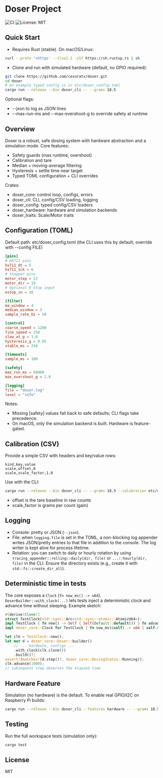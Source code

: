 # Doser Project

![CI](https://github.com/cesuratx/doser/actions/workflows/ci.yml/badge.svg)
![License: MIT](https://img.shields.io/badge/License-MIT-yellow.svg)

## Quick Start

- Requires Rust (stable). On macOS/Linux:

```bash
curl --proto '=https' --tlsv1.2 -sSf https://sh.rustup.rs | sh
```

- Clone and run with simulated hardware (default, no GPIO required):

```bash
git clone https://github.com/cesuratx/doser.git
cd doser
# An example typed config is in etc/doser_config.toml
cargo run --release --bin doser_cli -- --grams 18.5
```

Optional flags:

- --json to log as JSON lines
- --max-run-ms and --max-overshoot-g to override safety at runtime

## Overview

Doser is a robust, safe dosing system with hardware abstraction and a simulation mode. Core features:

- Safety guards (max runtime, overshoot)
- Calibration and tare
- Median + moving-average filtering
- Hysteresis + settle time near target
- Typed TOML configuration + CLI overrides

Crates:

- doser_core: control loop, configs, errors
- doser_cli: CLI, config/CSV loading, logging
- doser_config: typed config/CSV loaders
- doser_hardware: hardware and simulation backends
- doser_traits: Scale/Motor traits

## Configuration (TOML)

Default path: etc/doser_config.toml (the CLI uses this by default; override with --config FILE)

```toml
[pins]
# HX711 pins
hx711_dt = 5
hx711_sck = 6
# Stepper pins
motor_step = 13
motor_dir = 19
# Optional E-Stop input
estop_in = 26

[filter]
ma_window = 4
median_window = 3
sample_rate_hz = 50

[control]
coarse_speed = 1200
fine_speed = 250
slow_at_g = 1.0
hysteresis_g = 0.05
stable_ms = 250

[timeouts]
sample_ms = 100

[safety]
max_run_ms = 60000
max_overshoot_g = 2.0

[logging]
file = "doser.log"
level = "info"
```

Notes:

- Missing [safety] values fall back to safe defaults; CLI flags take precedence.
- On macOS, only the simulation backend is built. Hardware is feature-gated.

## Calibration (CSV)

Provide a simple CSV with headers and key/value rows:

```csv
kind,key,value
scale,offset,0
scale,scale_factor,1.0
```

Use with the CLI:

```bash
cargo run --release --bin doser_cli -- --grams 18.5 --calibration etc/calibration.csv
```

- offset is the tare baseline in raw counts
- scale_factor is grams per count (gain)

## Logging

- Console: pretty or JSON (`--json`).
- File: when `logging.file` is set in the TOML, a non-blocking log appender writes JSON/pretty entries to that file in addition to the console. The log writer is kept alive for process lifetime.
- Rotation: you can switch to daily or hourly rotation by using `tracing_appender::rolling::daily(dir, file)` or `...::hourly(dir, file)` in the CLI. Ensure the directory exists (e.g., create it with `std::fs::create_dir_all`).

## Deterministic time in tests

The core exposes a `Clock` (`fn now_ms() -> u64`). `DoserBuilder::with_clock(...)` lets tests inject a deterministic clock and advance time without sleeping. Example sketch:

```rust
#[derive(Clone)]
struct TestClock(std::sync::Arc<std::sync::atomic::AtomicU64>);
impl TestClock { fn new() -> Self { Self(Default::default()) } fn advance(&self, ms: u64) { self.0.fetch_add(ms, std::sync::atomic::Ordering::Relaxed); } }
impl doser_core::Clock for TestClock { fn now_ms(&self) -> u64 { self.0.load(std::sync::atomic::Ordering::Relaxed) } }

let clk = TestClock::new();
let mut d = doser_core::Doser::builder()
    // ... hardware, configs ...
    .with_clock(clk.clone())
    .build()?;
assert!(matches!(d.step()?, doser_core::DosingStatus::Running));
clk.advance(1000);
// subsequent step observes the elapsed time
```

## Hardware Feature

Simulation (no hardware) is the default. To enable real GPIO/I2C on Raspberry Pi builds:

```bash
cargo run --release --bin doser_cli --features hardware -- --grams 18.5
```

## Testing

Run the full workspace tests (simulation only):

```bash
cargo test
```

## License

MIT
